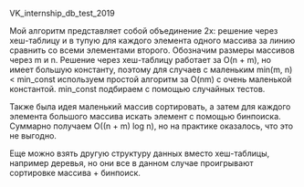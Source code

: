 VK_internship_db_test_2019

Мой алгоритм представляет собой объединение 2х: решение через хеш-таблицу и в тупую для каждого элемента одного массива за линию сравнить со всеми элементами второго. Обозначим размеры массивов через m и n. Решение через хеш-таблицу работает за O(n + m), но имеет большую константу, поэтому для случаев с маленьким min(m, n) < min_const используем простой алгоритм за O(nm) с очень маленькой константой. min_const подбираем с помощью случайных тестов.

Также была идея маленький массив сортировать, а затем для каждого элемента большого массива искать элемент с помощью бинпоиска. Суммарно получаем O((n + m) log n), но на практике оказалось, что это не выгодно.

Еще можно взять другую структуру данных вместо хеш-таблицы, например деревья, но они все в данном случае проигрывают сортировке массива + бинпоиск.

